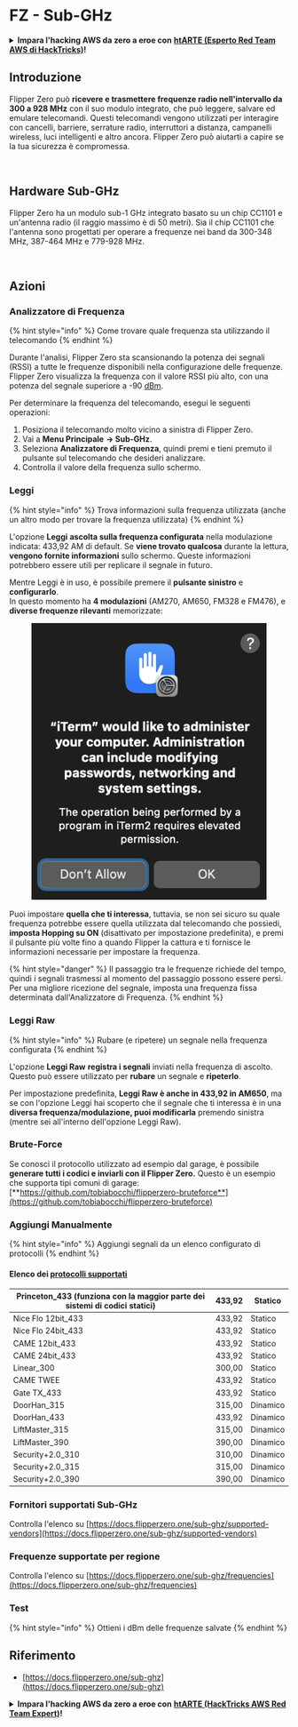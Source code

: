 # FZ - Sub-GHz

<details>

<summary><strong>Impara l'hacking AWS da zero a eroe con</strong> <a href="https://training.hacktricks.xyz/courses/arte"><strong>htARTE (Esperto Red Team AWS di HackTricks)</strong></a><strong>!</strong></summary>

Altri modi per supportare HackTricks:

* Se vuoi vedere la tua **azienda pubblicizzata in HackTricks** o **scaricare HackTricks in PDF** Controlla i [**PIANI DI ABBONAMENTO**](https://github.com/sponsors/carlospolop)!
* Ottieni il [**merchandising ufficiale di PEASS & HackTricks**](https://peass.creator-spring.com)
* Scopri [**La Famiglia PEASS**](https://opensea.io/collection/the-peass-family), la nostra collezione di [**NFT esclusivi**](https://opensea.io/collection/the-peass-family)
* **Unisciti al** 💬 [**gruppo Discord**](https://discord.gg/hRep4RUj7f) o al [**gruppo telegram**](https://t.me/peass) o **seguici** su **Twitter** 🐦 [**@carlospolopm**](https://twitter.com/hacktricks\_live)**.**
* **Condividi i tuoi trucchi di hacking inviando PR a** [**HackTricks**](https://github.com/carlospolop/hacktricks) e [**HackTricks Cloud**](https://github.com/carlospolop/hacktricks-cloud) github repos.

</details>

## Introduzione <a href="#kfpn7" id="kfpn7"></a>

Flipper Zero può **ricevere e trasmettere frequenze radio nell'intervallo da 300 a 928 MHz** con il suo modulo integrato, che può leggere, salvare ed emulare telecomandi. Questi telecomandi vengono utilizzati per interagire con cancelli, barriere, serrature radio, interruttori a distanza, campanelli wireless, luci intelligenti e altro ancora. Flipper Zero può aiutarti a capire se la tua sicurezza è compromessa.

<figure><img src="../../../.gitbook/assets/image (3) (2) (1).png" alt=""><figcaption></figcaption></figure>

## Hardware Sub-GHz <a href="#kfpn7" id="kfpn7"></a>

Flipper Zero ha un modulo sub-1 GHz integrato basato su un [﻿](https://www.st.com/en/nfc/st25r3916.html#overview)﻿chip CC1101 e un'antenna radio (il raggio massimo è di 50 metri). Sia il chip CC1101 che l'antenna sono progettati per operare a frequenze nei band da 300-348 MHz, 387-464 MHz e 779-928 MHz.

<figure><img src="../../../.gitbook/assets/image (1) (8) (1).png" alt=""><figcaption></figcaption></figure>

## Azioni

### Analizzatore di Frequenza

{% hint style="info" %}
Come trovare quale frequenza sta utilizzando il telecomando
{% endhint %}

Durante l'analisi, Flipper Zero sta scansionando la potenza dei segnali (RSSI) a tutte le frequenze disponibili nella configurazione delle frequenze. Flipper Zero visualizza la frequenza con il valore RSSI più alto, con una potenza del segnale superiore a -90 [dBm](https://en.wikipedia.org/wiki/DBm).

Per determinare la frequenza del telecomando, esegui le seguenti operazioni:

1. Posiziona il telecomando molto vicino a sinistra di Flipper Zero.
2. Vai a **Menu Principale** **→ Sub-GHz**.
3. Seleziona **Analizzatore di Frequenza**, quindi premi e tieni premuto il pulsante sul telecomando che desideri analizzare.
4. Controlla il valore della frequenza sullo schermo.

### Leggi

{% hint style="info" %}
Trova informazioni sulla frequenza utilizzata (anche un altro modo per trovare la frequenza utilizzata)
{% endhint %}

L'opzione **Leggi** **ascolta sulla frequenza configurata** nella modulazione indicata: 433,92 AM di default. Se **viene trovato qualcosa** durante la lettura, **vengono fornite informazioni** sullo schermo. Queste informazioni potrebbero essere utili per replicare il segnale in futuro.

Mentre Leggi è in uso, è possibile premere il **pulsante sinistro** e **configurarlo**.\
In questo momento ha **4 modulazioni** (AM270, AM650, FM328 e FM476), e **diverse frequenze rilevanti** memorizzate:

<figure><img src="../../../.gitbook/assets/image (28).png" alt=""><figcaption></figcaption></figure>

Puoi impostare **quella che ti interessa**, tuttavia, se non sei sicuro su quale frequenza potrebbe essere quella utilizzata dal telecomando che possiedi, **imposta Hopping su ON** (disattivato per impostazione predefinita), e premi il pulsante più volte fino a quando Flipper la cattura e ti fornisce le informazioni necessarie per impostare la frequenza.

{% hint style="danger" %}
Il passaggio tra le frequenze richiede del tempo, quindi i segnali trasmessi al momento del passaggio possono essere persi. Per una migliore ricezione del segnale, imposta una frequenza fissa determinata dall'Analizzatore di Frequenza.
{% endhint %}

### **Leggi Raw**

{% hint style="info" %}
Rubare (e ripetere) un segnale nella frequenza configurata
{% endhint %}

L'opzione **Leggi Raw** **registra i segnali** inviati nella frequenza di ascolto. Questo può essere utilizzato per **rubare** un segnale e **ripeterlo**.

Per impostazione predefinita, **Leggi Raw è anche in 433,92 in AM650**, ma se con l'opzione Leggi hai scoperto che il segnale che ti interessa è in una **diversa frequenza/modulazione, puoi modificarla** premendo sinistra (mentre sei all'interno dell'opzione Leggi Raw).

### Brute-Force

Se conosci il protocollo utilizzato ad esempio dal garage, è possibile **generare tutti i codici e inviarli con il Flipper Zero.** Questo è un esempio che supporta tipi comuni di garage: [**https://github.com/tobiabocchi/flipperzero-bruteforce**](https://github.com/tobiabocchi/flipperzero-bruteforce)

### Aggiungi Manualmente

{% hint style="info" %}
Aggiungi segnali da un elenco configurato di protocolli
{% endhint %}

#### Elenco dei [protocolli supportati](https://docs.flipperzero.one/sub-ghz/add-new-remote) <a href="#id-3iglu" id="id-3iglu"></a>

| Princeton\_433 (funziona con la maggior parte dei sistemi di codici statici) | 433,92 | Statico  |
| --------------------------------------------------------------- | ------ | ------- |
| Nice Flo 12bit\_433                                             | 433,92 | Statico  |
| Nice Flo 24bit\_433                                             | 433,92 | Statico  |
| CAME 12bit\_433                                                 | 433,92 | Statico  |
| CAME 24bit\_433                                                 | 433,92 | Statico  |
| Linear\_300                                                     | 300,00 | Statico  |
| CAME TWEE                                                       | 433,92 | Statico  |
| Gate TX\_433                                                    | 433,92 | Statico  |
| DoorHan\_315                                                    | 315,00 | Dinamico |
| DoorHan\_433                                                    | 433,92 | Dinamico |
| LiftMaster\_315                                                 | 315,00 | Dinamico |
| LiftMaster\_390                                                 | 390,00 | Dinamico |
| Security+2.0\_310                                               | 310,00 | Dinamico |
| Security+2.0\_315                                               | 315,00 | Dinamico |
| Security+2.0\_390                                               | 390,00 | Dinamico |
### Fornitori supportati Sub-GHz

Controlla l'elenco su [https://docs.flipperzero.one/sub-ghz/supported-vendors](https://docs.flipperzero.one/sub-ghz/supported-vendors)

### Frequenze supportate per regione

Controlla l'elenco su [https://docs.flipperzero.one/sub-ghz/frequencies](https://docs.flipperzero.one/sub-ghz/frequencies)

### Test

{% hint style="info" %}
Ottieni i dBm delle frequenze salvate
{% endhint %}

## Riferimento

* [https://docs.flipperzero.one/sub-ghz](https://docs.flipperzero.one/sub-ghz)

<details>

<summary><strong>Impara l'hacking AWS da zero a eroe con</strong> <a href="https://training.hacktricks.xyz/courses/arte"><strong>htARTE (HackTricks AWS Red Team Expert)</strong></a><strong>!</strong></summary>

Altri modi per supportare HackTricks:

* Se vuoi vedere la tua **azienda pubblicizzata in HackTricks** o **scaricare HackTricks in PDF** Controlla i [**PIANI DI ABBONAMENTO**](https://github.com/sponsors/carlospolop)!
* Ottieni il [**merchandising ufficiale PEASS & HackTricks**](https://peass.creator-spring.com)
* Scopri [**The PEASS Family**](https://opensea.io/collection/the-peass-family), la nostra collezione di esclusive [**NFT**](https://opensea.io/collection/the-peass-family)
* **Unisciti al** 💬 [**gruppo Discord**](https://discord.gg/hRep4RUj7f) o al [**gruppo telegram**](https://t.me/peass) o **seguici** su **Twitter** 🐦 [**@carlospolopm**](https://twitter.com/hacktricks\_live)**.**
* **Condividi i tuoi trucchi di hacking inviando PR ai** [**HackTricks**](https://github.com/carlospolop/hacktricks) e [**HackTricks Cloud**](https://github.com/carlospolop/hacktricks-cloud) repos di github.

</details>
